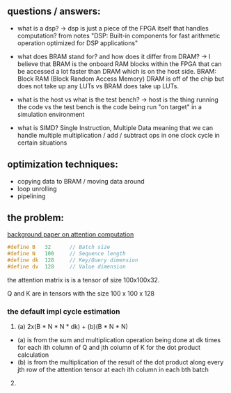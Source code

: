 ## questions / answers: 

- what is a dsp? -> dsp is just a piece of the FPGA itself that handles computation? from notes "DSP: Built-in components for fast arithmetic operation optimized for DSP applications"

- what does BRAM stand for? and how does it differ from DRAM? -> I believe that BRAM is the onboard RAM blocks within the FPGA that can be accessed a lot faster than DRAM which is on the host side. BRAM: Block RAM (Block Random Access Memory) DRAM is off of the chip but does not take up any LUTs vs BRAM does take up LUTs.

- what is the host vs what is the test bench? -> host is the thing running the code vs the test bench is the code being run "on target" in a simulation environment

- what is SIMD? Single Instruction, Multiple Data meaning that we can handle multiple multiplication / add / subtract ops in one clock cycle in certain situations

## optimization techniques:

- copying data to BRAM / moving data around
- loop unrolling 
- pipelining

## the problem:
[background paper on attention computation](https://arxiv.org/pdf/1706.03762v7)
```cpp
#define B   32      // Batch size
#define N   100     // Sequence length
#define dk  128     // Key/Query dimension
#define dv  128     // Value dimension
```

the attention matrix is is a tensor of size 100x100x32.

Q and K are in tensors with the size 100 x 100 x 128


### the default impl cycle estimation

1. (a) 2x(B * N * N * dk) + (b)(B * N * N)
- (a) is from the sum and multiplication operation being done at dk times for each ith column of Q and jth column of K for the dot product calculation 
- (b) is from the multiplication of the result of the dot product along every jth row of the attention tensor at each ith column in each bth batch

2. 

